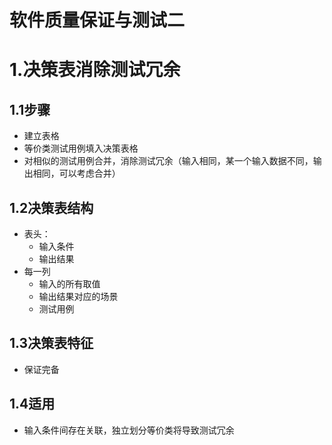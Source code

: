 # 软件质量保证与测试二

# 1.决策表消除测试冗余

## 1.1步骤

- 建立表格
- 等价类测试用例填入决策表格
- 对相似的测试用例合并，消除测试冗余（输入相同，某一个输入数据不同，输出相同，可以考虑合并）

## 1.2决策表结构

- 表头：
  - 输入条件
  - 输出结果
- 每一列
  - 输入的所有取值
  - 输出结果对应的场景
  - 测试用例

## 1.3决策表特征

- 保证完备

## 1.4适用

- 输入条件间存在关联，独立划分等价类将导致测试冗余